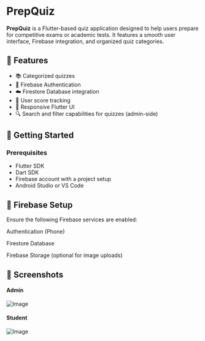 # PrepQuiz

**PrepQuiz** is a Flutter-based quiz application designed to help users prepare for competitive exams or academic tests. It features a smooth user interface, Firebase integration, and organized quiz categories.

## 🚀 Features

- 📚 Categorized quizzes
- 🔐 Firebase Authentication
- ☁️ Firestore Database integration
- 🎯 User score tracking
- 📱 Responsive Flutter UI
- 🔍 Search and filter capabilities for quizzes (admin-side)


## 🔧 Getting Started

### Prerequisites

- Flutter SDK
- Dart SDK
- Firebase account with a project setup
- Android Studio or VS Code


## 🔐 Firebase Setup
Ensure the following Firebase services are enabled:

Authentication (Phone)

Firestore Database

Firebase Storage (optional for image uploads)

## 📸 Screenshots
#### Admin
![Image](https://github.com/user-attachments/assets/7a9aa94f-fae5-4484-a9c8-873c63f5a115)

#### Student
![Image](https://github.com/user-attachments/assets/9bbe619a-6554-4f14-b5bc-355f8d110354)

